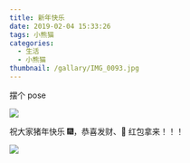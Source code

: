 ```yaml
---
title: 新年快乐
date: 2019-02-04 15:33:26
tags: 小熊猫
categories:
  - 生活
  - 小熊猫
thumbnail: /gallary/IMG_0093.jpg
---
```


摆个 pose

![](/gallary/IMG_0098.jpg)

祝大家猪年快乐 🎆，恭喜发财、🧧 红包拿来！！！

<!-- more -->

![](/gallary/IMG_0093.jpg)
